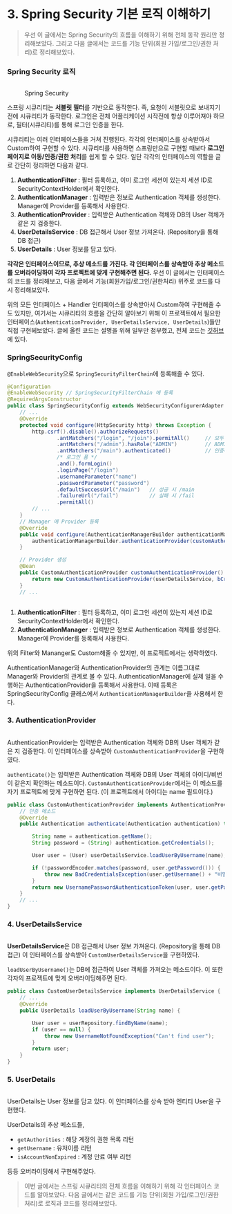 # 3. Spring Security 기본 로직 이해하기

> 우선 이 글에서는 Spring Security의 흐름을 이해하기 위해 전체 동작 원리만 정리해보았다. 그리고 다음 글에서는 코드를 기능 단위(회원 가입/로그인/권한 처리)로 정리해보았다.



### Spring Security 로직

<figure><img src="../../../.gitbook/assets/image (2) (2).png" alt=""><figcaption><p>Spring Security</p></figcaption></figure>

스프링 시큐리티는 **서블릿 필터**를 기반으로 동작한다. 즉, 요청이 서블릿으로 보내지기 전에 시큐리티가 동작한다. 로그인은 전체 어플리케이션 시작전에 항상 이루어져야 하므로, 필터(시큐리티)를 통해 로그인 인증을 한다.

시큐리티는 여러 인터페이스들을 거쳐 진행된다. 각각의 인터페이스를 상속받아서 Custom하여 구현할 수 있다. 시큐리티를 사용하면 스프링만으로 구현할 때보다 **로그인 페이지로 이동/인증/권한 처리**를 쉽게 할 수 있다. 일단 각각의 인터페이스의 역할을 글로 간단히 정리하면 다음과 같다.

1. **AuthenticationFilter** : 필터 등록하고, 이미 로그인 세션이 있는지 세션 ID로 SecurityContextHolder에서 확인한다.
2. **AuthenticationManager** : 입력받은 정보로 Authentication 객체를 생성한다. Manager에 Provider를 등록해서 사용한다.
3. **AuthenticationProvider** : 입력받은 Authentication 객체와 DB의 User 객체가 같은 지 검증한다.
4. **UserDetailsService** : DB 접근해서 User 정보 가져온다. (Repository을 통해 DB 접근)
5. **UserDetails** : User 정보를 담고 있다.

**각각은 인터페이스이므로, 추상 메소드를 가진다. 각 인터페이스를 상속받아 추상 메소드를 오버라이딩하여 각자 프로젝트에 맞게 구현해주면 된다.** 우선 이 글에서는 인터페이스의 코드를 정리해보고, 다음 글에서 기능(회원가입/로그인/권한처리) 위주로 코드를 다시 정리해보았다.

위의 모든 인터페이스 + Handler 인터페이스를 상속받아서 Custom하여 구현해줄 수도 있지만, 여기서는 시큐리티의 흐름을 간단히 알아보기 위해 이 프로젝트에서 필요한 인터페이스(`AuthenticationProvider, UserDetailsService, UserDetails`)들만 직접 구현헤보았다. 글에 올린 코드는 설명을 위해 일부만 첨부했고, 전체 코드는 [깃허브](https://github.com/f-lab-edu/book-club/compare/feat/login-security-sy)에 있다.





### SpringSecurityConfig

`@EnableWebSecurity`으로 `SpringSecurityFilterChain`에 등록해줄 수 있다.

```java
@Configuration
@EnableWebSecurity // SpringSecurityFilterChain 에 등록
@RequiredArgsConstructor
public class SpringSecurityConfig extends WebSecurityConfigurerAdapter {
    // ...
    @Override
    protected void configure(HttpSecurity http) throws Exception {
        http.csrf().disable().authorizeRequests()
                .antMatchers("/login", "/join").permitAll()     // 모두 접근 가능
                .antMatchers("/admin").hasRole("ADMIN")         // ADMIN 만 접근 가능
                .antMatchers("/main").authenticated()           // 인증해야 접근 가능
                /* 로그인 폼 */
                .and().formLogin()
                .loginPage("/login")
                .usernameParameter("name")
                .passwordParameter("password")
                .defaultSuccessUrl("/main")   // 성공 시 /main
                .failureUrl("/fail")          // 실패 시 /fail
                .permitAll()
		// ...
    }
    // Manager 에 Provider 등록
    @Override
    public void configure(AuthenticationManagerBuilder authenticationManagerBuilder) throws Exception {
        authenticationManagerBuilder.authenticationProvider(customAuthenticationProvider());
    }

    // Provider 생성
    @Bean
    public CustomAuthenticationProvider customAuthenticationProvider() {
        return new CustomAuthenticationProvider(userDetailsService, bCryptPasswordEncoder());
    }
    // ...
```

<figure><img src="../../../.gitbook/assets/image (6) (1).png" alt=""><figcaption></figcaption></figure>

1. **AuthenticationFilter** : 필터 등록하고, 이미 로그인 세션이 있는지 세션 ID로 SecurityContextHolder에서 확인한다.
2. **AuthenticationManager** : 입력받은 정보로 Authentication 객체를 생성한다. Manager에 Provider를 등록해서 사용한다.

위의 Filter와 Mananger도 Custom해줄 수 있지만, 이 프로젝트에서는 생략하였다.

AuthenticationManager와 AuthenticationProvider의 관계는 이름그대로 Manager와 Provider의 관계로 볼 수 있다. AuthenticationManager에 실제 일을 수행하는 AuthenticationProvider을 등록해서 사용한다. 이때 등록은 SpringSecurityConfig 클래스에서 `AuthenticationManagerBuilder`을 사용해서 한다.&#x20;



### 3. **AuthenticationProvider**

<figure><img src="../../../.gitbook/assets/image (2) (1).png" alt=""><figcaption></figcaption></figure>

AuthenticationProvider는 입력받은 Authentication 객체와 DB의 User 객체가 같은 지 검증한다. 이 인터페이스를 상속받아 `CustomAuthenticationProvider`을 구현하였다.

`authenticate()`는 입력받은 Authentication 객체와 DB의 User 객체의 아이디/비번이 같은지 확인하는 메소드이다. `CustomAuthenticationProvider`에서는 이 메소드를 자기 프로젝트에 맞게 구현하면 된다. (이 프로젝트에서 아이디는 name 필드이다.)

```java
public class CustomAuthenticationProvider implements AuthenticationProvider {
    // 인증 메소드
    @Override
    public Authentication authenticate(Authentication authentication) throws AuthenticationException {

        String name = authentication.getName();
        String password = (String) authentication.getCredentials();

        User user = (User) userDetailsService.loadUserByUsername(name);

        if (!passwordEncoder.matches(password, user.getPassword())) {
            throw new BadCredentialsException(user.getUsername() + "비밀번호를 다시 입력해주세요.");
        }
        return new UsernamePasswordAuthenticationToken(user, user.getPassword(), user.getAuthorities());
    }
    // ...
}
```



### 4. **UserDetailsService**

<figure><img src="../../../.gitbook/assets/image (2) (3) (3).png" alt=""><figcaption></figcaption></figure>

**UserDetailsService**은 DB 접근해서 User 정보 가져온다. (Repository을 통해 DB 접근) 이 인터페이스를 상속받아 `CustomUserDetailsService`을 구현하였다.

`loadUserByUsername()`는 DB에 접근하여 User 객체를 가져오는 메소드이다. 이 또한 각자의 프로젝트에 맞게 오버라이딩해주면 된다.

```java
public class CustomUserDetailsService implements UserDetailsService {
    // ...
    @Override
    public UserDetails loadUserByUsername(String name) {

        User user = userRepository.findByName(name);
        if (user == null) {
            throw new UsernameNotFoundException("Can't find user");
        }
        return user;
    }
}
```



### 5. UserDetails

<figure><img src="../../../.gitbook/assets/image (4) (3).png" alt=""><figcaption></figcaption></figure>

UserDetails는 User 정보를 담고 있다. 이 인터페이스를 상속 받아 엔티티 User을 구현했다.&#x20;

UserDetails의 추상 메소드들,

* `getAuthorities` : 해당 계정의 권한 목록 리턴
* `getUsername` : 유저이름 리턴
* `isAccountNonExpired` : 계정 만료 여부 리턴

등등 오버라이딩해서 구현해주었다.

> 이번 글에서는 스프링 시큐리티의 전체 흐름을 이해하기 위해 각 인터페이스 코드를 알아보았다. 다음 글에서는 같은 코드를 기능 단위(회원 가입/로그인/권한 처리)로 로직과 코드를 정리해보았다.



